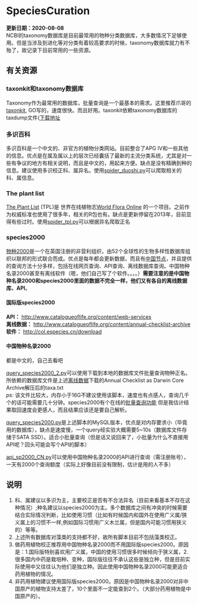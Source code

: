 # SpeciesCuration
**更新日期：2020-08-08**  
NCBI的taxonomy数据库是目前最常用的物种分类数据库，大多数情况下足够使用。但是当涉及到进化等对分类有着较高要求的时候，taxonomy数据库就力有不殆了，故记录下目前常用的一些资源。

## 有关资源
### taxonkit和taxonomy数据库
Taxonomy作为最常用的数据库，批量查询是一个最基本的需求。这里推荐爪哥的[taxonkit](https://github.com/shenwei356/taxonkit), GO写的，速度很快。而且好用。taxonkit依赖taxonomy数据库的taxdump文件([下载地址](ftp://ftp.ncbi.nih.gov/pub/taxonomy/)

### 多识百科
多识百科是一个中文的、非官方的植物分类网站。目前整合了APG IV和一些其他的信息。优点是在属及属以上的层次已经囊括了最新的主流分类系统，尤其是对一些有争议的地方有相关说明，而且是中文的，用起来方便。缺点是没有精确到种的信息。建议使用多识校正科、属异名。使用[spider_duoshi.py](spider_duoshi.py)可以爬取相关的科、属信息。

### The plant list
[The Plant List](http://www.theplantlist.org/) (TPL)是 世界在线植物志[World Flora Online](http://www.worldfloraonline.org/)
的一个项目。之前作为权威标准也使用了很多年，相关的R包也有。缺点是更新停留在2013年，目前显得有些过时。使用[spider_tpl.py](spider_tpl.py)可以根据异名爬取正名

### species2000
[物种2000](www.catalogueoflife.org)是一个在英国注册的非营利组织，由52个全球性的生物多样性数据库组织以联邦的形式联合而成。优点是每年都会更新数据，而且有[中国节点](http://col.especies.cn/)，并且提供的查询方法十分多样，包括在线网页查询、API查询、离线数据库查询。中国物种名录2000甚至有离线软件（嗯，他们自己写了个软件。。。。）**需要注意的是中国物种名录2000和species2000里面的数据不完全一样，他们又有各自的离线数据库、API**。

#### 国际版species2000  
**API：** http://www.catalogueoflife.org/content/web-services  
**离线数据：** http://www.catalogueoflife.org/content/annual-checklist-archive  
**软件：** http://col.especies.cn/download
#### 中国物种名录2000
都是中文的，自己去看吧

[query_species2000_2.py](query_species2000_2.py)可以使用下载到本地的数据库文件批量查询物种正名。所依赖的数据库文件是上述[离线数据](http://www.catalogueoflife.org/content/annual-checklist-archive)下载的Annual Checklist as Darwin Core Archive解压后的taxa.txt  
*ps:* 该文件比较大，内存小于16G不建议使用该脚本，速度也有点感人，查询几千个的话可能需要几十分钟。species2000有个在线的[批量查询功能](http://www.catalogueoflife.org/listmatching/) 但是我估计结果取回速度会更感人，而且结果应该还是要自己解析。  

[query_species2000.py](query_species2000.py)是上述脚本的MySQL版本，优点是对内存要求小（毕竟用的数据库），缺点是速度慢，一个query经实验大概需要5~10s（数据库文件存储于SATA SSD）。适合小批量查询（但是话又说回来了，小批量为什么不直接用API呢？回头可能会写个API的脚本）

[api_sp2000_CN.py](api_sp2000_CN.py)可以使用中国物种名录2000的API进行查询（需注册账号），一天有2000个查询额度（实际上好像目前没有限制，估计是用的人不多）


## 说明
1. 科、属建议以多识为主，主要校正是否有不合法异名（目前来看基本不存在这种情况）;种名建议以species2000为主。多个数据库之间有冲突的时候需要结合实际情况判断，比如使用习惯（比如有时候国内和国外在使用广义属/狭义属上的习惯不一样,例如国际习惯用广义木兰属，但是国内可能习惯用狭义的）等等。
2. 上述所有数据库对藻类的支持都不好，故所有脚本目前不包括藻类校正。
3. 做药用植物校正推荐用中国物种名录2000而不用国际版species2000。原因是：1.国际版特别喜欢用广义属，中国的使用习惯很多时候倾向于狭义属，2.很多国内中药是栽培种、变种，国际版往往不承认这些是独立种，但是目前实际使用中又往往认为他们是独立种。因此使用中国物种名录2000可能更适合药用植物的情况。
4. 非药用植物建议使用国际版species2000。原因是中国物种名录2000对非中国原产的植物支持太差了，10个里面不一定能查到2个。（大部分药用植物是中国原产的）。

